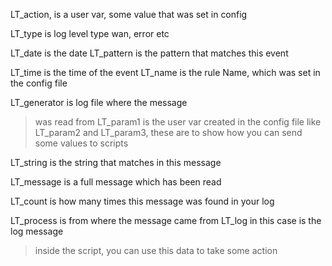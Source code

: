 LT\_action, is a user var, some value that was set in config

LT\_type is log level type wan, error etc

LT\_date  is the date
LT\_pattern is the pattern that matches this event

LT\_time is the time of the event
LT\_name is the rule Name, which was set in the config file

LT\_generator is log file where the message
> was read from
LT\_param1 is the user var created in the config file like LT\_param2 and LT\_param3, these are to show how you can send some values to scripts

LT\_string is the string that matches in this message

LT\_message is a full message which has been read

LT\_count is how many times this message was found in your log

LT\_process is from where the message came from
LT\_log in this case is the log message
> inside the script, you can use this data to take some action
